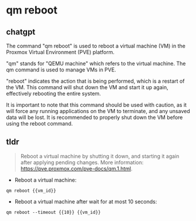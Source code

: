 # qm reboot 
## chatgpt 
The command "qm reboot" is used to reboot a virtual machine (VM) in the Proxmox Virtual Environment (PVE) platform. 

"qm" stands for "QEMU machine" which refers to the virtual machine. The qm command is used to manage VMs in PVE. 

"reboot" indicates the action that is being performed, which is a restart of the VM. This command will shut down the VM and start it up again, effectively rebooting the entire system.

It is important to note that this command should be used with caution, as it will force any running applications on the VM to terminate, and any unsaved data will be lost. It is recommended to properly shut down the VM before using the reboot command. 

## tldr 
 
> Reboot a virtual machine by shutting it down, and starting it again after applying pending changes.
> More information: <https://pve.proxmox.com/pve-docs/qm.1.html>.

- Reboot a virtual machine:

`qm reboot {{vm_id}}`

- Reboot a virtual machine after wait for at most 10 seconds:

`qm reboot --timeout {{10}} {{vm_id}}`
